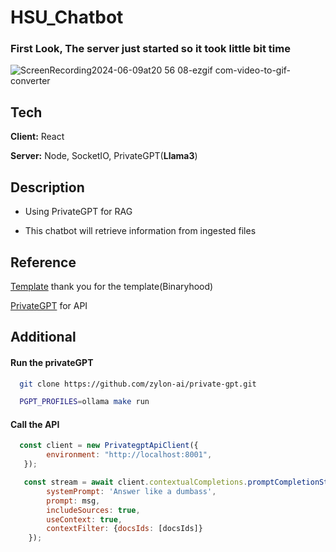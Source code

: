 # HSU_Chatbot

### First Look, The server just started so it took little bit time

![ScreenRecording2024-06-09at20 56 08-ezgif com-video-to-gif-converter](https://github.com/CungThinh/HSU-ChatBot/assets/114906482/b75812bb-c4bc-4521-9ea4-35e3fbeff36d)


## Tech

**Client:** React

**Server:** Node, SocketIO, PrivateGPT(**Llama3**)

## Description

- Using PrivateGPT for RAG

- This chatbot will retrieve information from ingested files

## Reference

[Template](https://www.youtube.com/watch?v=70H_7C0kMbI) thank you for the template(Binaryhood)

[PrivateGPT](https://docs.privategpt.dev/overview/welcome/introduction) for API

## Additional

#### Run the privateGPT 

```bash
  git clone https://github.com/zylon-ai/private-gpt.git
```

```bash
  PGPT_PROFILES=ollama make run
```

#### Call the API

```javascript
  const client = new PrivategptApiClient({
        environment: "http://localhost:8001",
   });

   const stream = await client.contextualCompletions.promptCompletionStream({
        systemPrompt: 'Answer like a dumbass',
        prompt: msg,
        includeSources: true,
        useContext: true,
        contextFilter: {docsIds: [docsIds]}
    });
```
